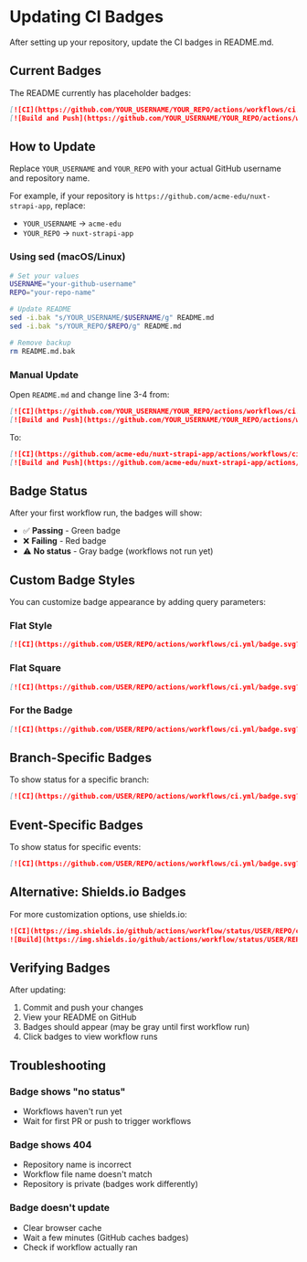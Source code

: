 # Updating CI Badges

After setting up your repository, update the CI badges in README.md.

## Current Badges

The README currently has placeholder badges:
```markdown
[![CI](https://github.com/YOUR_USERNAME/YOUR_REPO/actions/workflows/ci.yml/badge.svg)](https://github.com/YOUR_USERNAME/YOUR_REPO/actions/workflows/ci.yml)
[![Build and Push](https://github.com/YOUR_USERNAME/YOUR_REPO/actions/workflows/build-and-push.yml/badge.svg)](https://github.com/YOUR_USERNAME/YOUR_REPO/actions/workflows/build-and-push.yml)
```

## How to Update

Replace `YOUR_USERNAME` and `YOUR_REPO` with your actual GitHub username and repository name.

For example, if your repository is `https://github.com/acme-edu/nuxt-strapi-app`, replace:
- `YOUR_USERNAME` → `acme-edu`
- `YOUR_REPO` → `nuxt-strapi-app`

### Using sed (macOS/Linux)

```bash
# Set your values
USERNAME="your-github-username"
REPO="your-repo-name"

# Update README
sed -i.bak "s/YOUR_USERNAME/$USERNAME/g" README.md
sed -i.bak "s/YOUR_REPO/$REPO/g" README.md

# Remove backup
rm README.md.bak
```

### Manual Update

Open `README.md` and change line 3-4 from:
```markdown
[![CI](https://github.com/YOUR_USERNAME/YOUR_REPO/actions/workflows/ci.yml/badge.svg)](https://github.com/YOUR_USERNAME/YOUR_REPO/actions/workflows/ci.yml)
[![Build and Push](https://github.com/YOUR_USERNAME/YOUR_REPO/actions/workflows/build-and-push.yml/badge.svg)](https://github.com/YOUR_USERNAME/YOUR_REPO/actions/workflows/build-and-push.yml)
```

To:
```markdown
[![CI](https://github.com/acme-edu/nuxt-strapi-app/actions/workflows/ci.yml/badge.svg)](https://github.com/acme-edu/nuxt-strapi-app/actions/workflows/ci.yml)
[![Build and Push](https://github.com/acme-edu/nuxt-strapi-app/actions/workflows/build-and-push.yml/badge.svg)](https://github.com/acme-edu/nuxt-strapi-app/actions/workflows/build-and-push.yml)
```

## Badge Status

After your first workflow run, the badges will show:
- ✅ **Passing** - Green badge
- ❌ **Failing** - Red badge
- ⚠️ **No status** - Gray badge (workflows not run yet)

## Custom Badge Styles

You can customize badge appearance by adding query parameters:

### Flat Style
```markdown
[![CI](https://github.com/USER/REPO/actions/workflows/ci.yml/badge.svg?style=flat)](...)
```

### Flat Square
```markdown
[![CI](https://github.com/USER/REPO/actions/workflows/ci.yml/badge.svg?style=flat-square)](...)
```

### For the Badge
```markdown
[![CI](https://github.com/USER/REPO/actions/workflows/ci.yml/badge.svg?style=for-the-badge)](...)
```

## Branch-Specific Badges

To show status for a specific branch:
```markdown
[![CI](https://github.com/USER/REPO/actions/workflows/ci.yml/badge.svg?branch=main)](...)
```

## Event-Specific Badges

To show status for specific events:
```markdown
[![CI](https://github.com/USER/REPO/actions/workflows/ci.yml/badge.svg?event=push)](...)
```

## Alternative: Shields.io Badges

For more customization options, use shields.io:

```markdown
![CI](https://img.shields.io/github/actions/workflow/status/USER/REPO/ci.yml?label=CI&logo=github)
![Build](https://img.shields.io/github/actions/workflow/status/USER/REPO/build-and-push.yml?label=Build&logo=docker)
```

## Verifying Badges

After updating:
1. Commit and push your changes
2. View your README on GitHub
3. Badges should appear (may be gray until first workflow run)
4. Click badges to view workflow runs

## Troubleshooting

### Badge shows "no status"
- Workflows haven't run yet
- Wait for first PR or push to trigger workflows

### Badge shows 404
- Repository name is incorrect
- Workflow file name doesn't match
- Repository is private (badges work differently)

### Badge doesn't update
- Clear browser cache
- Wait a few minutes (GitHub caches badges)
- Check if workflow actually ran
